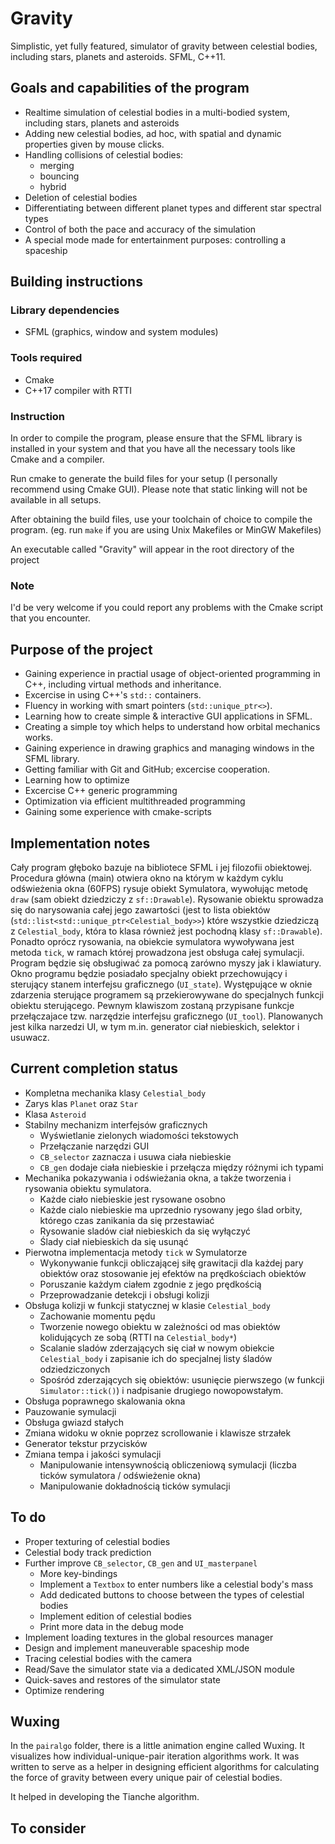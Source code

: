 # Gravity
Simplistic, yet fully featured, simulator of gravity between celestial bodies, including stars, planets and asteroids.
SFML, C++11.

## Goals and capabilities of the program
* Realtime simulation of celestial bodies in a multi-bodied system, including stars, planets and asteroids
* Adding new celestial bodies, ad hoc, with spatial and dynamic properties given by mouse clicks.
* Handling collisions of celestial bodies:
	* merging
	* bouncing
	* hybrid
* Deletion of celestial bodies
* Differentiating between different planet types and different star spectral types
* Control of both the pace and accuracy of the simulation
* A special mode made for entertainment purposes: controlling a spaceship

## Building instructions
### Library dependencies
* SFML (graphics, window and system modules)
### Tools required
* Cmake
* C++17 compiler with RTTI
### Instruction
In order to compile the program, please ensure that the SFML library is installed in your system and that you have all the necessary tools like Cmake and a compiler.

Run cmake to generate the build files for your setup (I personally recommend using Cmake GUI).
Please note that static linking will not be available in all setups.

After obtaining the build files, use your toolchain of choice to compile the program.
(eg. run `make` if you are using Unix Makefiles or MinGW Makefiles)

An executable called "Gravity" will appear in the root directory of the project

### Note
I'd be very welcome if you could report any problems with the Cmake script that you encounter.

## Purpose of the project
* Gaining experience in practial usage of object-oriented programming in C++, including virtual methods and inheritance.
* Excercise in using C++'s `std::` containers.
* Fluency in working with smart pointers (`std::unique_ptr<>`).
* Learning how to create simple & interactive GUI applications in SFML.
* Creating a simple toy which helps to understand how orbital mechanics works.
* Gaining experience in drawing graphics and managing windows in the SFML library.
* Getting familiar with Git and GitHub; excercise cooperation.
* Learning how to optimize
* Excercise C++ generic programming
* Optimization via efficient multithreaded programming
* Gaining some experience with cmake-scripts

## Implementation notes
Cały program głęboko bazuje na bibliotece SFML i jej filozofii obiektowej.
Procedura główna (main) otwiera okno na którym w każdym cyklu odświeżenia okna (60FPS) rysuje obiekt Symulatora, wywołując metodę `draw` (sam obiekt dziedziczy z `sf::Drawable`). Rysowanie obiektu sprowadza się do narysowania całej jego zawartości (jest to lista obiektów (`std::list<std::unique_ptr<Celestial_body>>`) które wszystkie dziedziczą z `Celestial_body`, która to klasa również jest pochodną klasy `sf::Drawable`). Ponadto oprócz rysowania, na obiekcie symulatora wywoływana jest metoda `tick`, w ramach której prowadzona jest obsługa całej symulacji.
Program będzie się obsługiwać za pomocą zarówno myszy jak i klawiatury. Okno programu będzie posiadało specjalny obiekt przechowujący i sterujący stanem interfejsu graficznego (`UI_state`). Występujące w oknie zdarzenia sterujące programem są przekierowywane do specjalnych funkcji obiektu sterującego. Pewnym klawiszom zostaną przypisane funkcje przełączajace tzw. narzędzie interfejsu graficznego (`UI_tool`). Planowanych jest kilka narzedzi UI, w tym m.in. generator ciał niebieskich, selektor i usuwacz.
## Current completion status
* Kompletna mechanika klasy `Celestial_body`
* Zarys klas `Planet` oraz `Star`
* Klasa `Asteroid`
* Stabilny mechanizm interfejsów graficznych
	* Wyświetlanie zielonych wiadomości tekstowych
	* Przełączanie narzędzi GUI
	* `CB_selector` zaznacza i usuwa ciała niebieskie
	* `CB_gen` dodaje ciała niebieskie i przełącza między różnymi ich typami
* Mechanika pokazywania i odświeżania okna, a także tworzenia i rysowania obiektu symulatora.
	* Każde ciało niebieskie jest rysowane osobno
	* Każde cialo niebieskie ma uprzednio rysowany jego ślad orbity, którego czas zanikania da się przestawiać
	* Rysowanie sladów ciał niebieskich da się wyłączyć
	* Ślady ciał niebieskich da się usunąć
* Pierwotna implementacja metody `tick` w Symulatorze
	* Wykonywanie funkcji obliczającej siłę grawitacji dla każdej pary obiektów oraz stosowanie jej efektów na prędkościach obiektów
	* Poruszanie każdym ciałem zgodnie z jego prędkością
	* Przeprowadzanie detekcji i obsługi kolizji
* Obsługa kolizji w funkcji statycznej w klasie `Celestial_body`
	* Zachowanie momentu pędu
	* Tworzenie nowego obiektu w zależności od mas obiektów kolidujących ze sobą (RTTI na `Celestial_body*`)
	* Scalanie sladów zderzających się ciał w nowym obiekcie `Celestial_body` i zapisanie ich do specjalnej listy śladów odziedziczonych
	* Spośród zderzających się obiektów: usunięcie pierwszego (w funkcji `Simulator::tick()`) i nadpisanie drugiego nowopowstałym.
* Obsługa poprawnego skalowania okna
* Pauzowanie symulacji
* Obsługa gwiazd stałych
* Zmiana widoku w oknie poprzez scrollowanie i klawisze strzałek
* Generator tekstur przycisków
* Zmiana tempa i jakości symulacji
	* Manipulowanie intensywnością obliczeniową symulacji (liczba ticków symulatora / odświeżenie okna)
	* Manipulowanie dokładnością ticków symulacji
## To do
* Proper texturing of celestial bodies
* Celestial body track prediction
* Further improve `CB_selector`, `CB_gen` and `UI_masterpanel`
	* More key-bindings
	* Implement a `Textbox` to enter numbers like a celestial body's mass
	* Add dedicated buttons to choose between the types of celestial bodies
	* Implement edition of celestial bodies
	* Print more data in the debug mode
* Implement loading textures in the global resources manager
* Design and implement maneuverable spaceship mode
* Tracing celestial bodies with the camera
* Read/Save the simulator state via a dedicated XML/JSON module
* Quick-saves and restores of the simulator state
* Optimize rendering
## Wuxing
In the `pairalgo` folder, there is a little animation engine called Wuxing. It visualizes how individual-unique-pair iteration algorithms work. It was written to serve as a helper in designing efficient algorithms for calculating the force of gravity between every unique pair of celestial bodies.

It helped in developing the Tianche algorithm.


## To consider

